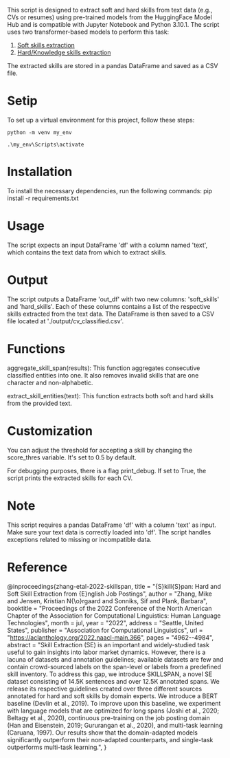 This script is designed to extract soft and hard skills from text data (e.g., CVs or resumes) using pre-trained models from the HuggingFace Model Hub and is compatible with Jupyter Notebook and Python 3.10.1. The script uses two transformer-based models to perform this task:

1. [Soft skills extraction](https://huggingface.co/jjzha/jobbert_skill_extraction)
2. [Hard/Knowledge skills extraction](https://huggingface.co/jjzha/jobbert_knowledge_extraction)

The extracted skills are stored in a pandas DataFrame and saved as a CSV file.

# Setip
To set up a virtual environment for this project, follow these steps:

`python -m venv my_env`

`.\my_env\Scripts\activate` 

# Installation
To install the necessary dependencies, run the following commands:
pip install -r requirements.txt

# Usage
The script expects an input DataFrame 'df' with a column named 'text', which contains the text data from which to extract skills.

# Output
The script outputs a DataFrame 'out_df' with two new columns: 'soft_skills' and 'hard_skills'. Each of these columns contains a list of the respective skills extracted from the text data. The DataFrame is then saved to a CSV file located at './output/cv_classified.csv'.

# Functions
aggregate_skill_span(results): This function aggregates consecutive classified entities into one. It also removes invalid skills that are one character and non-alphabetic.

extract_skill_entities(text): This function extracts both soft and hard skills from the provided text.

# Customization
You can adjust the threshold for accepting a skill by changing the score_thres variable. It's set to 0.5 by default.

For debugging purposes, there is a flag print_debug. If set to True, the script prints the extracted skills for each CV.

# Note
This script requires a pandas DataFrame 'df' with a column 'text' as input. Make sure your text data is correctly loaded into 'df'. The script handles exceptions related to missing or incompatible data.

# Reference
@inproceedings{zhang-etal-2022-skillspan,
    title = "{S}kill{S}pan: Hard and Soft Skill Extraction from {E}nglish Job Postings",
    author = "Zhang, Mike  and
      Jensen, Kristian N{\o}rgaard  and
      Sonniks, Sif  and
      Plank, Barbara",
    booktitle = "Proceedings of the 2022 Conference of the North American Chapter of the Association for Computational Linguistics: Human Language Technologies",
    month = jul,
    year = "2022",
    address = "Seattle, United States",
    publisher = "Association for Computational Linguistics",
    url = "https://aclanthology.org/2022.naacl-main.366",
    pages = "4962--4984",
    abstract = "Skill Extraction (SE) is an important and widely-studied task useful to gain insights into labor market dynamics. However, there is a lacuna of datasets and annotation guidelines; available datasets are few and contain crowd-sourced labels on the span-level or labels from a predefined skill inventory. To address this gap, we introduce SKILLSPAN, a novel SE dataset consisting of 14.5K sentences and over 12.5K annotated spans. We release its respective guidelines created over three different sources annotated for hard and soft skills by domain experts. We introduce a BERT baseline (Devlin et al., 2019). To improve upon this baseline, we experiment with language models that are optimized for long spans (Joshi et al., 2020; Beltagy et al., 2020), continuous pre-training on the job posting domain (Han and Eisenstein, 2019; Gururangan et al., 2020), and multi-task learning (Caruana, 1997). Our results show that the domain-adapted models significantly outperform their non-adapted counterparts, and single-task outperforms multi-task learning.",
}
